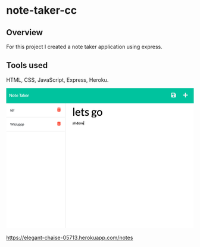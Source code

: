 # note-taker-cc

## Overview

For this project I created a note taker application using express.

## Tools used

HTML, CSS, JavaScript, Express, Heroku.

![screenshot of note taker app](./img/note.jpg)

https://elegant-chaise-05713.herokuapp.com/notes

